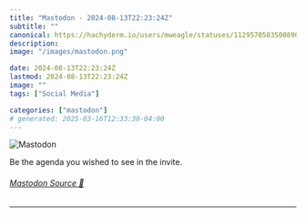 ```yaml
---
title: "Mastodon - 2024-08-13T22:23:24Z"
subtitle: ""
canonical: https://hachyderm.io/users/mweagle/statuses/112957050350089023
description:
image: "/images/mastodon.png"

date: 2024-08-13T22:23:24Z
lastmod: 2024-08-13T22:23:24Z
image: ""
tags: ["Social Media"]

categories: ["mastodon"]
# generated: 2025-03-16T12:33:30-04:00
---
```

![Mastodon](/images/mastodon.png)

<p>Be the agenda you wished to see in the invite.</p>


###### [Mastodon Source 🐘](https://hachyderm.io/@mweagle/112957050350089023)

___
